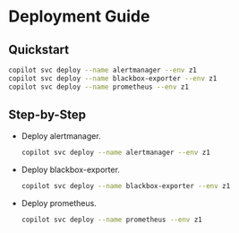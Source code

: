# Deployment Guide

## Quickstart

```bash
copilot svc deploy --name alertmanager --env z1
copilot svc deploy --name blackbox-exporter --env z1
copilot svc deploy --name prometheus --env z1
```

## Step-by-Step

- Deploy alertmanager.

  ```bash
  copilot svc deploy --name alertmanager --env z1
  ```

- Deploy blackbox-exporter.

  ```bash
  copilot svc deploy --name blackbox-exporter --env z1
  ```

- Deploy prometheus.

  ```bash
  copilot svc deploy --name prometheus --env z1
  ```
